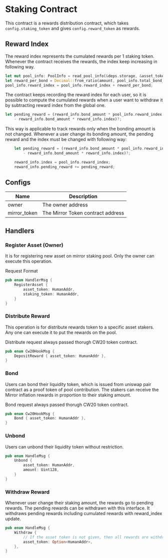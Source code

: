 # Staking Contract

This contract is a rewards distribution contract, which takes `config.staking_token` and gives `config.reward_token` as rewards. 


## Reward Index
The reward index represents the cumulated rewards per 1 staking token. Whenever the contract receives the rewards, the index keep increasing in following way.

```rust
let mut pool_info: PoolInfo = read_pool_info(&deps.storage, &asset_token_raw)?;
let reward_per_bond = Decimal::from_ratio(amount, pool_info.total_bond_amount);
pool_info.reward_index = pool_info.reward_index + reward_per_bond;
```

The contract keeps recording the reward index for each user, so it is possible to compute the cumulated rewards when a user want to withdraw it by subtracting reward index from the global one.

```rust
let pending_reward = (reward_info.bond_amount * pool_info.reward_index
    - reward_info.bond_amount * reward_info.index)?;
```

This way is applicable to track rewards only when the bonding amount is not changed. Whenever a user change its bonding amount, the pending reward and the index must be changed with following way: 

```rust
    let pending_reward = (reward_info.bond_amount * pool_info.reward_index
        - reward_info.bond_amount * reward_info.index)?;

    reward_info.index = pool_info.reward_index;
    reward_info.pending_reward += pending_reward;
```

## Configs
| Name         | Description                       |
| ------------ | --------------------------------- |
| owner        | The owner address                 |
| mirror_token | The Mirror Token contract address |

## Handlers

### Register Asset (Owner)
It is for registering new asset on mirror staking pool. Only the owner can execute this operation.

Request Format
```rust
pub enum HandlerMsg {
    RegisterAsset {
        asset_token: HumanAddr,
        staking_token: HumanAddr,
    }
}
```

### Distribute Reward
This operation is for distribute rewards token to a specific asset stakers. Any one can execute it to put the rewards on the pool.

Distribute request always passed thorugh CW20 token contract.
```rust
pub enum Cw20HookMsg {
    DepositReward { asset_token: HumanAddr },
}
```

### Bond
Users can bond their liquidity token, which is issued from uniswap pair contract as a proof token of pool contribution. The stakers can receive the Mirror inflation rewards in proportion to their staking amount.

Bond request always passed thorugh CW20 token contract.

```rust
pub enum Cw20HookMsg {
    Bond { asset_token: HumanAddr },
}
```

### Unbond
Users can unbond their liquidity token without restriction.

```rust
pub enum HandleMsg {
    Unbond {
        asset_token: HumanAddr,
        amount: Uint128,
    }
}
```

### Withdraw Reward
Whenever user change their staking amount, the rewards go to pending rewards. The pending rewards can be withdrawn with this interface. It withdraws pending rewards including cumulated rewards with reward_index update.

```rust
pub enum HandleMsg {
    Withdraw {
        // If the asset token is not given, then all rewards are withdrawn
        asset_token: Option<HumanAddr>,
    },
}
```
